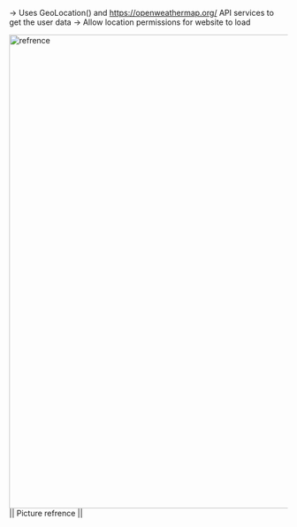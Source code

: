 -> Uses GeoLocation() and https://openweathermap.org/  API services to get the user data
-> Allow location permissions for website to load


<img width="856" alt="refrence" src="https://github.com/electrify-7/Weather-detection/assets/145887059/19f35145-3110-444d-bcb7-166757afab3a">
|| Picture refrence  ||
